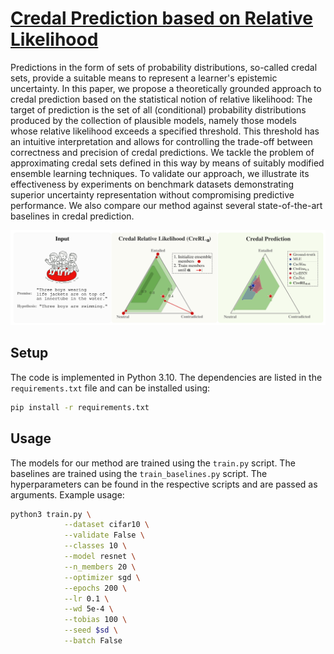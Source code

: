 # [Credal Prediction based on Relative Likelihood](https://arxiv.org/abs/2505.22332)
Predictions in the form of sets of probability distributions, so-called credal sets, provide a suitable means to represent a learner's epistemic uncertainty. 
In this paper, we propose a theoretically grounded approach to credal prediction based on the statistical notion of relative likelihood: The target of prediction is the set of all (conditional) probability distributions produced by the collection of plausible models, namely those models whose relative likelihood exceeds a specified threshold. 
This threshold has an intuitive interpretation and allows for controlling the trade-off between correctness and precision of credal predictions. 
We tackle the problem of approximating credal sets defined in this way by means of suitably modified ensemble learning techniques. 
To validate our approach, we illustrate its effectiveness by experiments on benchmark datasets demonstrating superior uncertainty representation without compromising predictive performance. 
We also compare our method against several state-of-the-art baselines in credal prediction.

<div align="center">
  <img src="figures/illustration.svg" alt="CreRL" width="600">
</div>

## Setup
The code is implemented in Python 3.10. The dependencies are listed in the `requirements.txt` file and can be installed using:
```bash
pip install -r requirements.txt
```

## Usage
The models for our method are trained using the `train.py` script. 
The baselines are trained using the `train_baselines.py` script.
The hyperparameters can be found in the respective scripts and are passed as arguments.
Example usage:
```bash
python3 train.py \
            --dataset cifar10 \
            --validate False \
            --classes 10 \
            --model resnet \
            --n_members 20 \
            --optimizer sgd \
            --epochs 200 \
            --lr 0.1 \
            --wd 5e-4 \
            --tobias 100 \
            --seed $sd \
            --batch False
```

